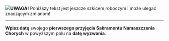 <span class="challenge-success-status-icon-todo"><img class="svg-image" src="/files/resources/svg/cone-striped.svg" /></span>**UWAGA!** Poniższy tekst jest jeszcze szkicem roboczym i może ulegać znaczącym zmianom!

---
**Wpisz datę** swojego **pierwszego przyjęcia Sakramentu Namaszczenia Chorych** w powyższym polu na **datę wyzwania**.
